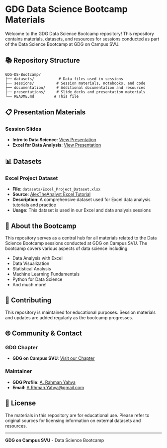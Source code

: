 # GDG Data Science Bootcamp Materials

Welcome to the GDG Data Science Bootcamp repository! This repository contains materials, datasets, and resources for sessions conducted as part of the Data Science Bootcamp at GDG on Campus SVU.

## 📚 Repository Structure

```
GDG-DS-Bootcamp/
├── datasets/           # Data files used in sessions
├── sessions/          # Session materials, notebooks, and code
├── documentation/     # Additional documentation and resources
├── presentations/     # Slide decks and presentation materials
└── README.md         # This file
```

## 📋 Presentation Materials

### Session Slides
- **Intro to Data Science**: [View Presentation](https://docs.google.com/presentation/d/1A5UAX2MM0Zkgk57L-Mx1eEH19dKCHF382Cwe3ndpMRA/edit?usp=sharing)
- **Excel for Data Analysis**: [View Presentation](https://docs.google.com/presentation/d/16-oSpGcVxltKfmIxgT7T4lEFisGDX3dV3jQzTEM-Bts/edit?usp=drive_link)

## 📊 Datasets

### Excel Project Dataset
- **File**: `datasets/Excel_Project_Dataset.xlsx`
- **Source**: [AlexTheAnalyst Excel Tutorial](https://github.com/AlexTheAnalyst/Excel-Tutorial)
- **Description**: A comprehensive dataset used for Excel data analysis tutorials and practice
- **Usage**: This dataset is used in our Excel and data analysis sessions

## 🎯 About the Bootcamp

This repository serves as a central hub for all materials related to the Data Science Bootcamp sessions conducted at GDG on Campus SVU. The bootcamp covers various aspects of data science including:

- Data Analysis with Excel
- Data Visualization
- Statistical Analysis
- Machine Learning Fundamentals
- Python for Data Science
- And much more!

## 🤝 Contributing

This repository is maintained for educational purposes. Session materials and updates are added regularly as the bootcamp progresses.

## 🌐 Community & Contact

### GDG Chapter
- **GDG on Campus SVU**: [Visit our Chapter](https://gdg.community.dev/gdg-on-campus-south-valley-university-qena-egypt/)

### Maintainer
- **GDG Profile**: [A. Rahman Yahya](https://gdg.community.dev/u/m9mfa6)
- **Email**: A.Rhman.Yahya@gmail.com

## 📝 License

The materials in this repository are for educational use. Please refer to original sources for licensing information on external datasets and resources.

---
**GDG on Campus SVU** - Data Science Bootcamp
